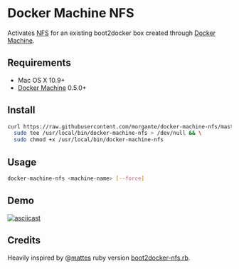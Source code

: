 # Docker Machine NFS

Activates [NFS](https://en.wikipedia.org/wiki/Network_File_System) for an
existing boot2docker box created through
[Docker Machine](https://docs.docker.com/machine/).

## Requirements

* Mac OS X 10.9+
* [Docker Machine](https://docs.docker.com/machine/) 0.5.0+

## Install

```sh
curl https://raw.githubusercontent.com/morgante/docker-machine-nfs/master/docker-machine-nfs.sh |
  sudo tee /usr/local/bin/docker-machine-nfs > /dev/null && \
  sudo chmod +x /usr/local/bin/docker-machine-nfs
```

## Usage

```sh
docker-machine-nfs <machine-name> [--force]
```

## Demo

[![asciicast](https://asciinema.org/a/20224.png)](https://asciinema.org/a/20224)

## Credits

Heavily inspired by @[mattes](https://github.com/mattes) ruby version
[boot2docker-nfs.rb](https://gist.github.com/mattes/4d7f435d759ca2581347).
